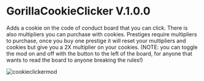 # **GorillaCookieClicker V.1.0.0**
Adds a cookie on the code of conduct board that you can click. There is also multipliers you can purchase with cookies. Prestiges require multipliers to purchase, once you buy one prestige it will reset your multipliers and cookies but give you a 2X multiplier on your cookies. (NOTE: you can toggle the mod on and off with the button to the left of the board, for anyone that wants to read the board to anyone breaking the rules!)

![cookieclickermod](https://github.com/user-attachments/assets/5f3ab8c1-f7f0-44f6-90e7-c906693da0a6)
